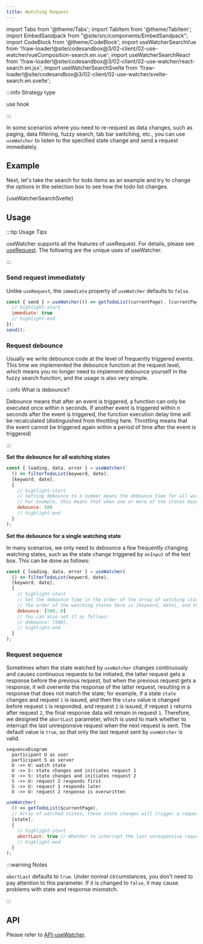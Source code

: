 ```yaml
---
title: Watching Request
---
```


import Tabs from '@theme/Tabs';
import TabItem from '@theme/TabItem';
import EmbedSandpack from "@site/src/components/EmbedSandpack";
import CodeBlock from '@theme/CodeBlock';
import useWatcherSearchVue from '!!raw-loader!@site/codesandbox@3/02-client/02-use-watcher/vueComposition-search.en.vue';
import useWatcherSearchReact from '!!raw-loader!@site/codesandbox@3/02-client/02-use-watcher/react-search.en.jsx';
import useWatcherSearchSvelte from '!!raw-loader!@site/codesandbox@3/02-client/02-use-watcher/svelte-search.en.svelte';

:::info Strategy type

use hook

:::

In some scenarios where you need to re-request as data changes, such as paging, data filtering, fuzzy search, tab bar switching, etc., you can use `useWatcher` to listen to the specified state change and send a request immediately.

## Example

Next, let's take the search for todo items as an example and try to change the options in the selection box to see how the todo list changes.
<Tabs groupId="framework">
<TabItem value="1" label="vue">

<EmbedSandpack template="vue" mainFile={useWatcherSearchVue} editorHeight={800} />

</TabItem>
<TabItem value="2" label="react">

<EmbedSandpack template="react" mainFile={useWatcherSearchReact} editorHeight={800} />

</TabItem>
<TabItem value="3" label="svelte">

<CodeBlock language="html">{useWatcherSearchSvelte}</CodeBlock>

</TabItem>
</Tabs>

## Usage

:::tip Usage Tips

useWatcher supports all the features of useRequest. For details, please see [useRequest](/tutorial/client/strategy/use-request). The following are the unique uses of useWatcher.

:::

### Send request immediately

Unlike `useRequest`, the `immediate` property of `useWatcher` defaults to `false`.

```javascript
const { send } = useWatcher(() => getTodoList(currentPage), [currentPage], {
  // highlight-start
  immediate: true
  // highlight-end
});
send();
```

### Request debounce

Usually we write debounce code at the level of frequently triggered events. This time we implemented the debounce function at the request level, which means you no longer need to implement debounce yourself in the fuzzy search function, and the usage is also very simple.

:::info What is debounce?

Debounce means that after an event is triggered, a function can only be executed once within n seconds. If another event is triggered within n seconds after the event is triggered, the function execution delay time will be recalculated (distinguished from throttling here. Throttling means that the event cannot be triggered again within a period of time after the event is triggered)

:::

**Set the debounce for all watching states**

```javascript
const { loading, data, error } = useWatcher(
  () => filterTodoList(keyword, date),
  [keyword, date],
  {
    // highlight-start
    // Setting debounce to a number means the debounce time for all watching states in milliseconds
    // For example, this means that when one or more of the states keyword and date change, the request will be sent after 500ms
    debounce: 500
    // highlight-end
  }
);
```

**Set the debounce for a single watching state**

In many scenarios, we only need to debounce a few frequently changing watching states, such as the state change triggered by `onInput` of the text box. This can be done as follows:

```javascript
const { loading, data, error } = useWatcher(
  () => filterTodoList(keyword, date),
  [keyword, date],
  {
    // highlight-start
    // Set the debounce time in the order of the array of watching states. 0 or no transmission means no debounce
    // The order of the watching states here is [keyword, date], and the debounce array is set to [500, 0], which means that only the keyword is set to debounce
    debounce: [500, 0]
    // You can also set it as follows:
    // debounce: [500],
    // highlight-end
  }
);
```

### Request sequence

Sometimes when the state watched by `useWatcher` changes continuously and causes continuous requests to be initiated, the latter request gets a response before the previous request, but when the previous request gets a response, it will overwrite the response of the latter request, resulting in a response that does not match the state; for example, if a state `state` changes and request `1` is issued, and then the `state` value is changed before request `1` is responded, and request `2` is issued, if request `1` returns after request `2`, the final response data will remain in request `1`.
Therefore, we designed the `abortLast` parameter, which is used to mark whether to interrupt the last unresponsive request when the next request is sent. The default value is `true`, so that only the last request sent by `useWatcher` is valid.

```mermaid
sequenceDiagram
  participant U as user
  participant S as server
  U ->> U: watch state
  U ->> S: state changes and initiates request 1
  U ->> S: state changes and initiates request 2
  S ->> U: request 2 responds first
  S ->> U: request 1 responds later
  U ->> U: request 2 response is overwritten
```

```javascript
useWatcher(
  () => getTodoList($currentPage),
  // Array of watched states, these state changes will trigger a request
  [state],
  {
    // highlight-start
    abortLast: true // Whether to interrupt the last unresponsive request, the default is true
    // highlight-end
  }
);
```

:::warning Notes

`abortLast` defaults to `true`. Under normal circumstances, you don't need to pay attention to this parameter. If it is changed to `false`, it may cause problems with state and response mismatch.

:::

## API

Please refer to [API-useWatcher](/api/core-hooks#usewatcher).

